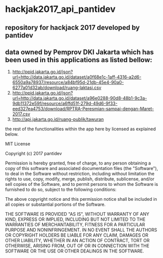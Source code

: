 # hackjak2017_api_pantidev
## repository for hackjack 2017 developed by pantidev

## data owned by Pemprov DKI Jakarta which has been used in this applications as listed bellow:

1. http://ppid.jakarta.go.id/json?url=http://data.jakarta.go.id/dataset/a0f68e1c-1aff-4316-a2d6-6550a9a78937/resource/a84bf95d-21db-45e4-90a0-6277a01d32ab/download/ruang-laktasi.csv
2. http://ppid.jakarta.go.id/json?url=http://data.jakarta.go.id/dataset/a96e0288-90d8-48b1-9c3a-9db11372e59f/resource/a6ffd51f-279d-49d6-9f33-eed327ea4753/download/RPTRA-Peresmian-sampai-dengan-Maret-2017.csv
3. http://api.jakarta.go.id/ruang-publik/tawuran

the rest of the functionalities within the app here by licensed as explained below.

MIT License

Copyright (c) 2017 pantidev

Permission is hereby granted, free of charge, to any person obtaining a copy
of this software and associated documentation files (the "Software"), to deal
in the Software without restriction, including without limitation the rights
to use, copy, modify, merge, publish, distribute, sublicense, and/or sell
copies of the Software, and to permit persons to whom the Software is
furnished to do so, subject to the following conditions:

The above copyright notice and this permission notice shall be included in all
copies or substantial portions of the Software.

THE SOFTWARE IS PROVIDED "AS IS", WITHOUT WARRANTY OF ANY KIND, EXPRESS OR
IMPLIED, INCLUDING BUT NOT LIMITED TO THE WARRANTIES OF MERCHANTABILITY,
FITNESS FOR A PARTICULAR PURPOSE AND NONINFRINGEMENT. IN NO EVENT SHALL THE
AUTHORS OR COPYRIGHT HOLDERS BE LIABLE FOR ANY CLAIM, DAMAGES OR OTHER
LIABILITY, WHETHER IN AN ACTION OF CONTRACT, TORT OR OTHERWISE, ARISING FROM,
OUT OF OR IN CONNECTION WITH THE SOFTWARE OR THE USE OR OTHER DEALINGS IN THE
SOFTWARE.
